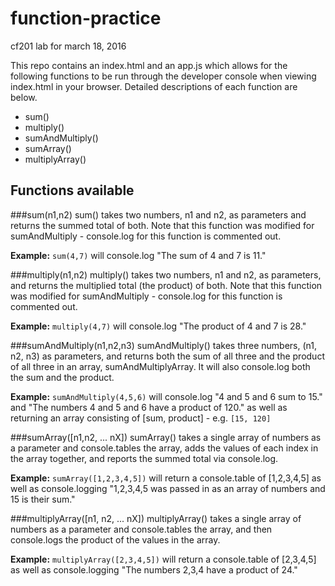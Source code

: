 # function-practice
cf201 lab for march 18, 2016

This repo contains an index.html and an app.js which allows for the following functions to be run through the developer console when viewing index.html in your browser. Detailed descriptions of each function are below.

* sum()
* multiply()
* sumAndMultiply()
* sumArray()
* multiplyArray()

## Functions available
###sum(n1,n2)
sum() takes two numbers, n1 and n2, as parameters and returns the summed total of both. Note that this function was modified for sumAndMultiply - console.log for this function is commented out.

__Example:__
`sum(4,7)` will console.log "The sum of 4 and 7 is 11."

###multiply(n1,n2)
multiply() takes two numbers, n1 and n2, as parameters, and returns the multiplied total (the product) of both. Note that this function was modified for sumAndMultiply - console.log for this function is commented out.

__Example:__
`multiply(4,7)` will console.log "The product of 4 and 7 is 28."

###sumAndMultiply(n1,n2,n3)
sumAndMultiply() takes three numbers, (n1, n2, n3) as parameters, and returns both the sum of all three and the product of all three in an array, sumAndMultiplyArray. It will also console.log both the sum and the product.

__Example:__
`sumAndMultiply(4,5,6)` will console.log "4 and 5 and 6 sum to 15." and "The numbers 4 and 5 and 6 have a product of 120." as well as returning an array consisting of [sum, product] - e.g. `[15, 120]`

###sumArray([n1,n2, ... nX])
sumArray() takes a single array of numbers as a parameter and console.tables the array, adds the values of each index in the array together, and reports the summed total via console.log.

__Example:__
`sumArray([1,2,3,4,5])` will return a console.table of [1,2,3,4,5] as well as console.logging "1,2,3,4,5 was passed in as an array of numbers and 15 is their sum."

###multiplyArray([n1, n2, ... nX])
multiplyArray() takes a single array of numbers as a parameter and console.tables the array, and then console.logs the product of the values in the array.

__Example:__
`multiplyArray([2,3,4,5])` will return a console.table of [2,3,4,5] as well as console.logging "The numbers 2,3,4 have a product of 24."
